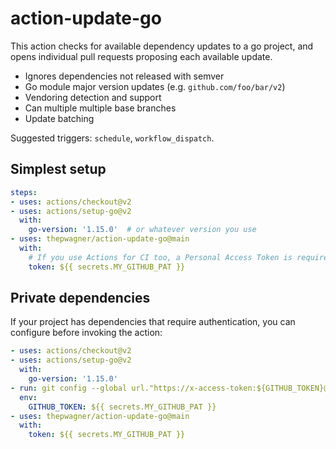 # action-update-go

This action checks for available dependency updates to a go project, and opens individual pull requests proposing each available update.

* Ignores dependencies not released with semver
* Go module major version updates (e.g. `github.com/foo/bar/v2`)
* Vendoring detection and support
* Can multiple multiple base branches
* Update batching

Suggested triggers: `schedule`, `workflow_dispatch`.


## Simplest setup

```yaml
steps:
- uses: actions/checkout@v2
- uses: actions/setup-go@v2
  with:
    go-version: '1.15.0'  # or whatever version you use
- uses: thepwagner/action-update-go@main
  with:
    # If you use Actions for CI too, a Personal Access Token is required for update PRs to trigger
    token: ${{ secrets.MY_GITHUB_PAT }}
```

## Private dependencies

If your project has dependencies that require authentication, you can configure before invoking the action:

```yaml
- uses: actions/checkout@v2
- uses: actions/setup-go@v2
  with:
    go-version: '1.15.0'
- run: git config --global url."https://x-access-token:${GITHUB_TOKEN}@github.com".insteadOf "https://github.com"
  env:
    GITHUB_TOKEN: ${{ secrets.MY_GITHUB_PAT }}
- uses: thepwagner/action-update-go@main
  with:
    token: ${{ secrets.MY_GITHUB_PAT }}
```
